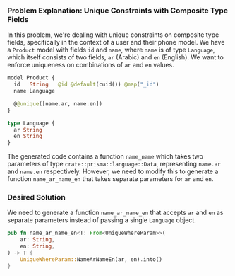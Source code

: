 ### Problem Explanation: Unique Constraints with Composite Type Fields

In this problem, we're dealing with unique constraints on composite type fields, specifically in the context of a user and their phone model. We have a `Product` model with fields `id` and `name`, where `name` is of type `Language`, which itself consists of two fields, `ar` (Arabic) and `en` (English). We want to enforce uniqueness on combinations of `ar` and `en` values.

```graphql
model Product {
  id   String   @id @default(cuid()) @map("_id")
  name Language

  @@unique([name.ar, name.en])
}

type Language {
  ar String
  en String
}
```

The generated code contains a function `name_name` which takes two parameters of type `crate::prisma::language::Data`, representing `name.ar` and `name.en` respectively. However, we need to modify this to generate a function `name_ar_name_en` that takes separate parameters for `ar` and `en`.

### Desired Solution

We need to generate a function `name_ar_name_en` that accepts `ar` and `en` as separate parameters instead of passing a single `Language` object.

```rust
pub fn name_ar_name_en<T: From<UniqueWhereParam>>(
    ar: String,
    en: String,
) -> T {
    UniqueWhereParam::NameArNameEn(ar, en).into()
}
```
